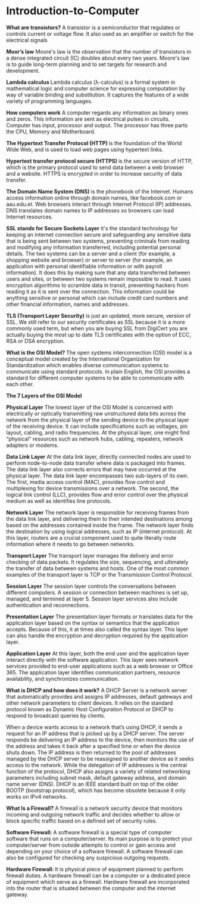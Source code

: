 # Introduction-to-Computer
<b> What are transistors? </b>
A transistor is a semiconductor that regulates or controls current or voltage flow. It also used as an amplifier or switch for the electrical signals

<b>Moor’s law</b>
Moore's law is the observation that the number of transistors in a dense integrated circuit (IC) doubles about every two years. Moore's law is to guide long-term planning and to set targets for research and development.

<b>Lambda calculus </b>
Lambda calculus (λ-calculus) is a formal system in mathematical logic and computer science for expressing computation by way of variable binding and substitution. It captures the features of a wide variety of programming languages.

<b>How computers work</b>
A computer regards any information as binary ones and zeros. This information are sent as electrical pulses in circuits. <br>Computer has input, processor and output. The processor has three parts the CPU, Memory and Motherboard.

<b>The Hypertext Transfer Protocol (HTTP) </b> is the foundation of the World Wide Web, and is used to load web pages using hypertext links.

<b>Hypertext transfer protocol secure (HTTPS) </b> is the secure version of HTTP, which is the primary protocol used to send data between a web browser and a website. HTTPS is encrypted in order to increase security of data transfer.

<b>The Domain Name System (DNS)</b> is the phonebook of the Internet. Humans access information online through domain names, like facebook.com or aau.edu.et. Web browsers interact through Internet Protocol (IP) addresses. DNS translates domain names to IP addresses so browsers can load Internet resources.

<b>SSL stands for Secure Sockets Layer</b> it's the standard technology for keeping an internet connection secure and safeguarding any sensitive data that is being sent between two systems, preventing criminals from reading and modifying any information transferred, including potential personal details. The two systems can be a server and a client (for example, a shopping website and browser) or server to server (for example, an application with personal identifiable information or with payroll information). It does this by making sure that any data transferred between users and sites, or between two systems remain impossible to read. It uses encryption algorithms to scramble data in transit, preventing hackers from reading it as it is sent over the connection. This information could be anything sensitive or personal which can include credit card numbers and other financial information, names and addresses.

<b>TLS (Transport Layer Security)</b> is just an updated, more secure, version of SSL. We still refer to our security certificates as SSL because it is a more commonly used term, but when you are buying SSL from DigiCert you are actually buying the most up to date TLS certificates with the option of ECC, RSA or DSA encryption.

<b> What is the OSI Model? </b>
The open systems interconnection (OSI) model is a conceptual model created by the International Organization for Standardization which enables diverse communication systems to communicate using standard protocols. In plain English, the OSI provides a standard for different computer systems to be able to communicate with each other.

<b> The 7 Layers of the OSI Model </b>

<b>Physical Layer</b>
The lowest layer of the OSI Model is concerned with electrically or optically transmitting raw unstructured data bits across the network from the physical layer of the sending device to the physical layer of the receiving device. It can include specifications such as voltages, pin layout, cabling, and radio frequencies. At the physical layer, one might find “physical” resources such as network hubs, cabling, repeaters, network adapters or modems.

<b>Data Link Layer</b>
At the data link layer, directly connected nodes are used to perform node-to-node data transfer where data is packaged into frames. The data link layer also corrects errors that may have occurred at the physical layer. The data link layer encompasses two sub-layers of its own. The first, media access control (MAC), provides flow control and multiplexing for device transmissions over a network. The second, the logical link control (LLC), provides flow and error control over the physical medium as well as identifies line protocols.

<b>Network Layer</b>
The network layer is responsible for receiving frames from the data link layer, and delivering them to their intended destinations among based on the addresses contained inside the frame. The network layer finds the destination by using logical addresses, such as IP (internet protocol). At this layer, routers are a crucial component used to quite literally route information where it needs to go between networks.

<b>Transport Layer</b>
The transport layer manages the delivery and error checking of data packets. It regulates the size, sequencing, and ultimately the transfer of data between systems and hosts. One of the most common examples of the transport layer is TCP or the Transmission Control Protocol.

<b>Session Layer</b>
The session layer controls the conversations between different computers. A session or connection between machines is set up, managed, and termined at layer 5. Session layer services also include authentication and reconnections.

<b>Presentation Layer</b>
The presentation layer formats or translates data for the application layer based on the syntax or semantics that the application accepts. Because of this, it at times also called the syntax layer. This layer can also handle the encryption and decryption required by the application layer.

<b>Application Layer</b>
At this layer, both the end user and the application layer interact directly with the software application. This layer sees network services provided to end-user applications such as a web browser or Office 365. The application layer identifies communication partners, resource availability, and synchronizes communication.

<b>What is DHCP and how does it work?</b>
A DHCP Server is a network server that automatically provides and assigns IP addresses, default gateways and other network parameters to client devices. It relies on the standard protocol known as Dynamic Host Configuration Protocol or DHCP to respond to broadcast queries by clients.

When a device wants access to a network that’s using DHCP, it sends a request for an IP address that is picked up by a DHCP server. The server responds be delivering an IP address to the device, then monitors the use of the address and takes it back after a specified time or when the device shuts down. The IP address is then returned to the pool of addresses managed by the DHCP server to be reassigned to another device as it seeks access to the network. While the delegation of IP addresses is the central function of the protocol, DHCP also assigns a variety of related networking parameters including subnet mask, default gateway address, and domain name server (DNS). DHCP is an IEEE standard built on top of the older BOOTP (bootstrap protocol), which has become obsolete because it only works on IPv4 networks.

<b>What Is a Firewall?</b>
A firewall is a network security device that monitors incoming and outgoing network traffic and decides whether to allow or block specific traffic based on a defined set of security rules.

<b>Software Firewall: </b>A software firewall is a special type of computer software that runs on a computer/server. Its main purpose is to protect your computer/server from outside attempts to control or gain access and depending on your choice of a software firewall. A software firewall can also be configured for checking any suspicious outgoing requests. 

<b>Hardware Firewall: </b>It is physical piece of equipment planned to perform firewall duties. A hardware firewall can be a computer or a dedicated piece of equipment which serve as a firewall. Hardware firewall are incorporated into the router that is situated between the computer and the internet gateway. 
